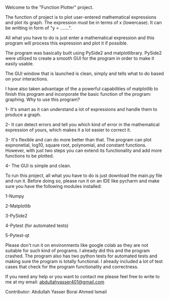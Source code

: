 Welcome to the "Function Plotter" project. 

The function of project is to plot user-entered mathematical expressions and plot its graph. The expression must be in terms of x (lowercase). It can be writting in form of "y = .......".

All what you have to do is just enter a mathematical expression and this program will process this expression and plot it if possible. 

The program was basically built using PySide2 and matplotlibrary. PySide2 were utilized to create a smooth GUI for the program in order to make it easily usable. 

The GUI window that is launched is clean, simply and tells what to do based on your interactions.

I have also taken advantage of the a powerful capabilities of matplotlib to finish this program and incorporate the basic function of the program: graphing. 
Why to use this program?

1- It's smart as it can understand a lot of expressions and handle them to produce a graph.

2- It can detect errors and tell you which kind of error in the mathematical expression of yours, which makes it a lot easier to correct it.

3- It's flexible and can do more better than that. The program can plot expnonetial, log10, square root, polynomial, and constant functions. However, with just two steps
you can extend its functionality and add more functions to be plotted.

4- The GUI is simple and clean.

To run this project, all what you have to do is just download the main.py file and run it. Before doing so, please run it on an IDE like pycharm and make sure you have the following modules installed:

1-Numpy

2-Matplotlib

3-PySide2

4-Pytest (for automated tests)

5-Pytest-qt

Please don't run it on environments like google colab as they are not suitable for such kind of programs. I already did this and the program crashed.
The program also has two python tests for automated tests and making sure the program is totally functional. I already included a lot of test cases
that check for the program functionality and correctness. 

If you need any help or you want to contact me please feel free to write to me at my email: abdullahyasser401@gmail.com

Contributor: Abdullah Yasser Borai Ahmed Ismail
